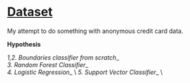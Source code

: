# [Dataset](https://www.kaggle.com/mlg-ulb/creditcardfraud)

My attempt to do something with anonymous credit card data. 

__Hypothesis__

_1,2. Boundaries classifier from scratch__ \
_3. Random Forest Classifier__ \
_4. Logistic Regression__ \ 
_5. Support Vector Classifier__ \
